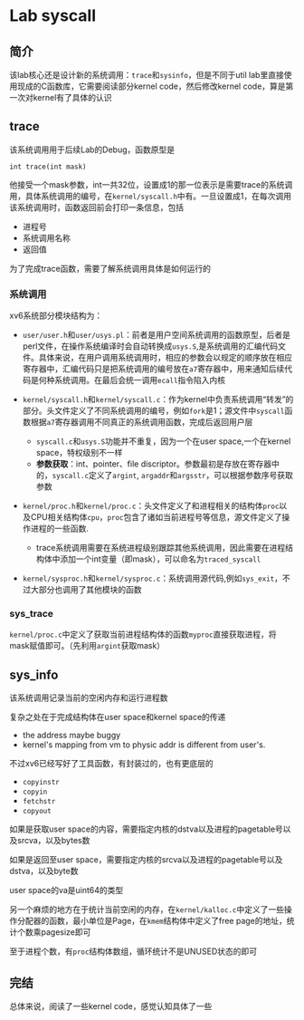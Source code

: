 # Lab syscall

## 简介

该lab核心还是设计新的系统调用：`trace`和`sysinfo`，但是不同于util lab里直接使用现成的C函数库，它需要阅读部分kernel code，然后修改kernel code，算是第一次对kernel有了具体的认识



## trace

该系统调用用于后续Lab的Debug，函数原型是

`int trace(int mask)`

他接受一个mask参数，int一共32位，设置成1的那一位表示是需要trace的系统调用，具体系统调用的编号，在`kernel/syscall.h`中有。一旦设置成1，在每次调用该系统调用时，函数返回前会打印一条信息，包括

- 进程号
- 系统调用名称
- 返回值

为了完成trace函数，需要了解系统调用具体是如何运行的

### 系统调用

xv6系统部分模块结构为：

- `user/user.h`和`user/usys.pl`：前者是用户空间系统调用的函数原型，后者是perl文件，在操作系统编译时会自动转换成`usys.S`,是系统调用的汇编代码文件。具体来说，在用户调用系统调用时，相应的参数会以规定的顺序放在相应寄存器中，汇编代码只是把系统调用的编号放在`a7`寄存器中，用来通知后续代码是何种系统调用。在最后会统一调用`ecall`指令陷入内核
- `kernel/syscall.h`和`kernel/syscall.c`：作为kernel中负责系统调用“转发”的部分。头文件定义了不同系统调用的编号，例如`fork`是1；源文件中`syscall`函数根据`a7`寄存器调用不同真正的系统调用函数，完成后返回用户层
  - `syscall.c`和`usys.S`功能并不重复，因为一个在user space,一个在kernel space，特权级别不一样
  - **参数获取**：int、pointer、file discriptor。参数最初是存放在寄存器中的，`syscall.c`定义了`argint`, `argaddr`和`argsstr`，可以根据参数序号获取参数

- `kernel/proc.h`和`kernel/proc.c`：头文件定义了和进程相关的结构体`proc`以及CPU相关结构体`cpu`，`proc`包含了诸如当前进程号等信息，源文件定义了操作进程的一些函数.
  - trace系统调用需要在系统进程级别跟踪其他系统调用，因此需要在进程结构体中添加一个int变量（即mask），可以命名为`traced_syscall`
- `kernel/sysproc.h`和`kernel/sysproc.c`：系统调用源代码,例如`sys_exit`，不过大部分也调用了其他模块的函数

### sys_trace

`kernel/proc.c`中定义了获取当前进程结构体的函数`myproc`直接获取进程，将mask赋值即可。（先利用`argint`获取mask）



## sys_info

该系统调用记录当前的空闲内存和运行进程数

复杂之处在于完成结构体在user space和kernel space的传递

- the address maybe buggy
- kernel's mapping from vm to physic addr is different from user's.

不过xv6已经写好了工具函数，有封装过的，也有更底层的

- `copyinstr`
- `copyin`
- `fetchstr`
- `copyout`

如果是获取user space的内容，需要指定内核的dstva以及进程的pagetable号以及srcva，以及bytes数

如果是返回至user space，需要指定内核的srcva以及进程的pagetable号以及dstva，以及byte数

user space的va是uint64的类型



另一个麻烦的地方在于统计当前空闲的内存，在`kernel/kalloc.c`中定义了一些操作分配器的函数，最小单位是Page，在`kmem`结构体中定义了free page的地址，统计个数乘pagesize即可

至于进程个数，有`proc`结构体数组，循环统计不是UNUSED状态的即可



## 完结

总体来说，阅读了一些kernel code，感觉认知具体了一些